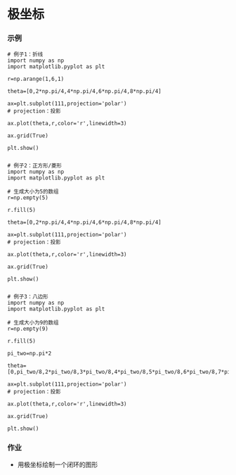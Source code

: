 # 极坐标

### 示例
    # 例子1：折线
    import numpy as np
    import matplotlib.pyplot as plt
    
    r=np.arange(1,6,1)
    
    theta=[0,2*np.pi/4,4*np.pi/4,6*np.pi/4,8*np.pi/4]
    
    ax=plt.subplot(111,projection='polar')
    # projection：投影
    
    ax.plot(theta,r,color='r',linewidth=3)
    
    ax.grid(True)
    
    plt.show()
###
    # 例子2：正方形/菱形
    import numpy as np
    import matplotlib.pyplot as plt
    
    # 生成大小为5的数组
    r=np.empty(5)
    
    r.fill(5)
    
    theta=[0,2*np.pi/4,4*np.pi/4,6*np.pi/4,8*np.pi/4]
    
    ax=plt.subplot(111,projection='polar')
    # projection：投影
    
    ax.plot(theta,r,color='r',linewidth=3)
    
    ax.grid(True)
    
    plt.show()
###
    # 例子3：八边形
    import numpy as np
    import matplotlib.pyplot as plt
    
    # 生成大小为9的数组
    r=np.empty(9)
    
    r.fill(5)
    
    pi_two=np.pi*2
    
    theta=[0,pi_two/8,2*pi_two/8,3*pi_two/8,4*pi_two/8,5*pi_two/8,6*pi_two/8,7*pi_two/8,8*pi_two/8]
    
    ax=plt.subplot(111,projection='polar')
    # projection：投影
    
    ax.plot(theta,r,color='r',linewidth=3)
    
    ax.grid(True)
    
    plt.show()

### 作业
- 用极坐标绘制一个闭环的图形